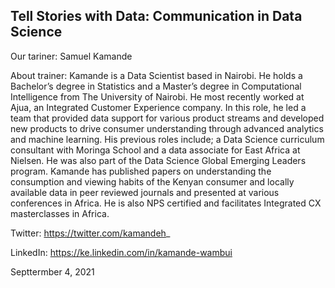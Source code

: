 ## Tell Stories with Data: Communication in Data Science

Our tariner: Samuel Kamande

About trainer: Kamande is a Data Scientist based in Nairobi. He holds a Bachelor’s degree in Statistics and a Master’s degree in Computational Intelligence from The University of Nairobi. He most recently worked at Ajua, an Integrated Customer Experience company. In this role, he led a team that provided data support for various product streams and developed new products to drive consumer understanding through advanced analytics and machine learning. His previous roles include; a Data Science curriculum consultant with Moringa School and a data associate for East Africa at Nielsen. He was also part of the Data Science Global Emerging Leaders program. Kamande has published papers on understanding the consumption and viewing habits of the Kenyan consumer and locally available data in peer reviewed journals and presented at various conferences in Africa. He is also NPS certified and facilitates Integrated CX masterclasses in Africa.

Twitter: https://twitter.com/kamandeh_

LinkedIn: https://ke.linkedin.com/in/kamande-wambui

Septtermber 4, 2021
